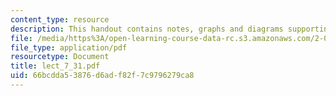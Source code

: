 ```yaml
---
content_type: resource
description: This handout contains notes, graphs and diagrams supporting this lecture.
file: /media/https%3A/open-learning-course-data-rc.s3.amazonaws.com/2-067-advanced-structural-dynamics-and-acoustics-13-811-spring-2004/66bcdda53876d6adf82f7c9796279ca8_lect_7_31.pdf
file_type: application/pdf
resourcetype: Document
title: lect_7_31.pdf
uid: 66bcdda5-3876-d6ad-f82f-7c9796279ca8
---
```

